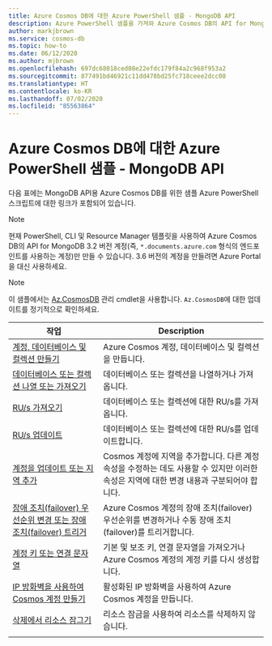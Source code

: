 ```yaml
---
title: Azure Cosmos DB에 대한 Azure PowerShell 샘플 - MongoDB API
description: Azure PowerShell 샘플을 가져와 Azure Cosmos DB의 API for MongoDB에서 다양한 일반 작업 수행
author: markjbrown
ms.service: cosmos-db
ms.topic: how-to
ms.date: 06/12/2020
ms.author: mjbrown
ms.openlocfilehash: 697dc68018ced08e22efdc179f84a2c968f953a2
ms.sourcegitcommit: 877491bd46921c11dd478bd25fc718ceee2dcc08
ms.translationtype: HT
ms.contentlocale: ko-KR
ms.lasthandoff: 07/02/2020
ms.locfileid: "85563864"
---
```

# <a name="azure-powershell-samples-for-azure-cosmos-db-mongodb-api"></a>Azure Cosmos DB에 대한 Azure PowerShell 샘플 - MongoDB API

다음 표에는 MongoDB API용 Azure Cosmos DB를 위한 샘플 Azure PowerShell 스크립트에 대한 링크가 포함되어 있습니다.

> [!NOTE]
> 현재 PowerShell, CLI 및 Resource Manager 템플릿을 사용하여 Azure Cosmos DB의 API for MongoDB 3.2 버전 계정(즉, `*.documents.azure.com` 형식의 엔드포인트를 사용하는 계정)만 만들 수 있습니다. 3\.6 버전의 계정을 만들려면 Azure Portal을 대신 사용하세요.

> [!NOTE]
> 이 샘플에서는 [Az.CosmosDB](https://docs.microsoft.com/powershell/module/az.cosmosdb) 관리 cmdlet을 사용합니다. `Az.CosmosDB`에 대한 업데이트를 정기적으로 확인하세요.

|작업 | Description |
|---|---|
|[계정, 데이터베이스 및 컬렉션 만들기](scripts/powershell/mongodb/ps-mongodb-create.md?toc=%2fpowershell%2fmodule%2ftoc.json)| Azure Cosmos 계정, 데이터베이스 및 컬렉션을 만듭니다. |
|[데이터베이스 또는 컬렉션 나열 또는 가져오기](scripts/powershell/mongodb/ps-mongodb-list-get.md?toc=%2fpowershell%2fmodule%2ftoc.json)| 데이터베이스 또는 컬렉션을 나열하거나 가져옵니다. |
|[RU/s 가져오기](scripts/powershell/mongodb/ps-mongodb-ru-get.md?toc=%2fpowershell%2fmodule%2ftoc.json)| 데이터베이스 또는 컬렉션에 대한 RU/s를 가져옵니다. |
|[RU/s 업데이트](scripts/powershell/mongodb/ps-mongodb-ru-update.md?toc=%2fpowershell%2fmodule%2ftoc.json)| 데이터베이스 또는 컬렉션에 대한 RU/s를 업데이트합니다. |
|[계정을 업데이트 또는 지역 추가](scripts/powershell/common/ps-account-update.md?toc=%2fpowershell%2fmodule%2ftoc.json)| Cosmos 계정에 지역을 추가합니다. 다른 계정 속성을 수정하는 데도 사용할 수 있지만 이러한 속성은 지역에 대한 변경 내용과 구분되어야 합니다. |
|[장애 조치(failover) 우선순위 변경 또는 장애 조치(failover) 트리거](scripts/powershell/common/ps-account-failover-priority-update.md?toc=%2fpowershell%2fmodule%2ftoc.json)| Azure Cosmos 계정의 장애 조치(failover) 우선순위를 변경하거나 수동 장애 조치(failover)를 트리거합니다. |
|[계정 키 또는 연결 문자열](scripts/powershell/common/ps-account-keys-connection-strings.md?toc=%2fpowershell%2fmodule%2ftoc.json)| 기본 및 보조 키, 연결 문자열을 가져오거나 Azure Cosmos 계정의 계정 키를 다시 생성합니다. |
|[IP 방화벽을 사용하여 Cosmos 계정 만들기](scripts/powershell/common/ps-account-firewall-create.md?toc=%2fpowershell%2fmodule%2ftoc.json)| 활성화된 IP 방화벽을 사용하여 Azure Cosmos 계정을 만듭니다. |
|[삭제에서 리소스 잠그기](scripts/powershell/mongodb/powershell-mongodb-lock.md?toc=%2fpowershell%2fmodule%2ftoc.json)| 리소스 잠금을 사용하여 리소스를 삭제하지 않습니다. |
|||
